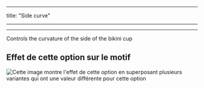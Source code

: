 - - -
title: "Side curve"
- - -

***

Controls the curvature of the side of the bikini cup

## Effet de cette option sur le motif

![Cette image montre l'effet de cette option en superposant plusieurs variantes qui ont une valeur différente pour cette option](bee_sidecurve_sample.svg "Effet de cette option sur le motif")
